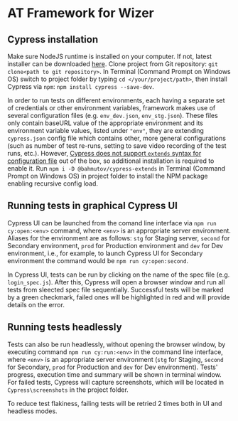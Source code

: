 # AT Framework for Wizer

## Cypress installation

Make sure NodeJS runtime is installed on your computer. If not, latest installer can be downloaded [here](https://nodejs.org/en/download/). Clone project from Git repository: ```git clone<path to git repository>```. In Terminal (Command Prompt on Windows OS) switch to project folder by typing ```cd </your/project/path>```, then install Cypress via ```npm```: ```npm install cypress --save-dev```.

In order to run tests on different environments, each having a separate set of credentials or other environment variables, framework makes use of several configuration files (e.g. ```env_dev.json```, ```env_stg.json```). These files only contain baseURL value of the appropriate environment and its environment variable values, listed under ```"env"```, they are extending ```cypress.json``` config file which contains other, more general configurations (such as number of test re-runs, setting to save video recording of the test runs, etc.). However, [Cypress does not support ```extends``` syntax for configuration file](https://www.cypress.io/blog/2020/06/18/extending-the-cypress-config-file/) out of the box, so additional installation is required to enable it. Run  ```npm i -D @bahmutov/cypress-extends``` in Terminal (Command Prompt on Windows OS) in project folder to install the NPM package enabling recursive config load. 

## Running tests in graphical Cypress UI

Cypress UI can be launched from the comand line interface via ```npm run cy:open:<env>``` command, where ```<env>``` is an appropriate server environment. Aliases for the environment are as follows: ```stg``` for Staging server, ```second``` for Secondary environment, ```prod``` for Production environment and ```dev``` for Dev environment, i.e., for example, to launch Cypress UI for Secondary environment the command would be ```npm run cy:open:second```.

In Cypress UI, tests can be run by clicking on the name of the spec file (e.g. ```login_spec.js```). After this, Cypress will open a browser window and  run all tests from sleected spec file sequentially. Successful tests will be marked by a green checkmark, failed ones will be highlighted in red and will provide details on the error.

## Running tests headlessly

Tests can also be run headlessly, without opening the browser window, by executing command ```npm run cy:run:<env>``` in the command line interface, where ```<env>``` is an appropriate server environment (```stg``` for Staging, ```second``` for Secondary, ```prod``` for Production and ```dev``` for Dev environment). Tests' progress, execution time and summary will be shown in terminal window. For failed tests, Cypress will capture screenshots, which will be located in ```Cypress\screenshots``` in the project folder.

To reduce test flakiness, failing tests will be retried 2 times both in UI and headless modes.
